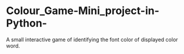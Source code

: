 # Colour_Game-Mini_project-in-Python-
A small interactive game of identifying the font color of displayed color word.
